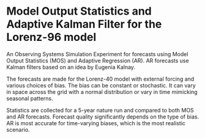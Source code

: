 # Model Output Statistics and Adaptive Kalman Filter for the Lorenz-96 model

An Observing Systems Simulation Experiment for forecasts using Model Output Statistics (MOS) and Adaptive Regression (AR). AR forecasts use Kalman filters based on an idea by Eugenia Kalnay. 

The forecasts are made for the Lorenz-40 model with external forcing and various choices of bias. The bias can be constant or stochastic. It can vary in space across the grid with a normal distribution or vary in time mimicking seasonal patterns. 

Statistics are collected for a 5-year nature run and compared to both MOS and AR forecasts. Forecast quality significantly depends on the type of bias. AR is most accurate for time-varying biases, which is the most realistic scenario.
